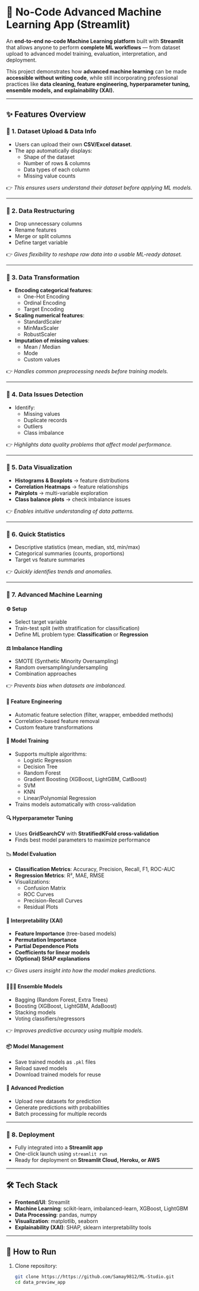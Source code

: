# 🚀 No-Code Advanced Machine Learning App (Streamlit)

An **end-to-end no-code Machine Learning platform** built with **Streamlit** that allows anyone to perform **complete ML workflows** — from dataset upload to advanced model training, evaluation, interpretation, and deployment.  

This project demonstrates how **advanced machine learning** can be made **accessible without writing code**, while still incorporating professional practices like **data cleaning, feature engineering, hyperparameter tuning, ensemble models, and explainability (XAI).**

---

## ✨ Features Overview

### 🔹 1. Dataset Upload & Data Info
- Users can upload their own **CSV/Excel dataset**.  
- The app automatically displays:
  - Shape of the dataset
  - Number of rows & columns
  - Data types of each column
  - Missing value counts

👉 *This ensures users understand their dataset before applying ML models.*

---

### 🔹 2. Data Restructuring
- Drop unnecessary columns
- Rename features
- Merge or split columns
- Define target variable

👉 *Gives flexibility to reshape raw data into a usable ML-ready dataset.*

---

### 🔹 3. Data Transformation
- **Encoding categorical features**:
  - One-Hot Encoding
  - Ordinal Encoding
  - Target Encoding
- **Scaling numerical features**:
  - StandardScaler
  - MinMaxScaler
  - RobustScaler
- **Imputation of missing values**:
  - Mean / Median
  - Mode
  - Custom values

👉 *Handles common preprocessing needs before training models.*

---

### 🔹 4. Data Issues Detection
- Identify:
  - Missing values
  - Duplicate records
  - Outliers
  - Class imbalance

👉 *Highlights data quality problems that affect model performance.*

---

### 🔹 5. Data Visualization
- **Histograms & Boxplots** → feature distributions  
- **Correlation Heatmaps** → feature relationships  
- **Pairplots** → multi-variable exploration  
- **Class balance plots** → check imbalance issues  

👉 *Enables intuitive understanding of data patterns.*

---

### 🔹 6. Quick Statistics
- Descriptive statistics (mean, median, std, min/max)
- Categorical summaries (counts, proportions)
- Target vs feature summaries

👉 *Quickly identifies trends and anomalies.*

---

### 🔹 7. Advanced Machine Learning

#### ⚙️ Setup
- Select target variable
- Train-test split (with stratification for classification)
- Define ML problem type: **Classification** or **Regression**

#### ⚖️ Imbalance Handling
- SMOTE (Synthetic Minority Oversampling)
- Random oversampling/undersampling
- Combination approaches

👉 *Prevents bias when datasets are imbalanced.*

#### 🧩 Feature Engineering
- Automatic feature selection (filter, wrapper, embedded methods)
- Correlation-based feature removal
- Custom feature transformations

#### 🤖 Model Training
- Supports multiple algorithms:
  - Logistic Regression
  - Decision Tree
  - Random Forest
  - Gradient Boosting (XGBoost, LightGBM, CatBoost)
  - SVM
  - KNN
  - Linear/Polynomial Regression
- Trains models automatically with cross-validation

#### 🔍 Hyperparameter Tuning
- Uses **GridSearchCV** with **StratifiedKFold cross-validation**
- Finds best model parameters to maximize performance

#### 📉 Model Evaluation
- **Classification Metrics**: Accuracy, Precision, Recall, F1, ROC-AUC
- **Regression Metrics**: R², MAE, RMSE
- Visualizations:
  - Confusion Matrix
  - ROC Curves
  - Precision-Recall Curves
  - Residual Plots

#### 🔬 Interpretability (XAI)
- **Feature Importance** (tree-based models)
- **Permutation Importance**
- **Partial Dependence Plots**
- **Coefficients for linear models**
- **(Optional) SHAP explanations**

👉 *Gives users insight into how the model makes predictions.*

#### 🧑‍🤝‍🧑 Ensemble Models
- Bagging (Random Forest, Extra Trees)
- Boosting (XGBoost, LightGBM, AdaBoost)
- Stacking models
- Voting classifiers/regressors

👉 *Improves predictive accuracy using multiple models.*

#### 📦 Model Management
- Save trained models as `.pkl` files
- Reload saved models
- Download trained models for reuse

#### 🔮 Advanced Prediction
- Upload new datasets for prediction
- Generate predictions with probabilities
- Batch processing for multiple records

---

### 🔹 8. Deployment
- Fully integrated into a **Streamlit app**
- One-click launch using `streamlit run`
- Ready for deployment on **Streamlit Cloud, Heroku, or AWS**

---

## 🛠️ Tech Stack

- **Frontend/UI**: Streamlit  
- **Machine Learning**: scikit-learn, imbalanced-learn, XGBoost, LightGBM  
- **Data Processing**: pandas, numpy  
- **Visualization**: matplotlib, seaborn  
- **Explainability (XAI)**: SHAP, sklearn interpretability tools  

---

## 🚀 How to Run

1. Clone repository:
   ```bash
   git clone https://https://github.com/Samay9812/ML-Studio.git
   cd data_preview_app

